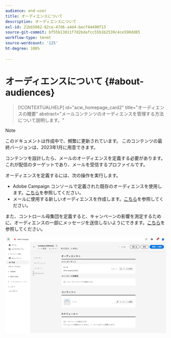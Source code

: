 ```yaml
---
audience: end-user
title: オーディエンスについて
description: オーディエンスについて
exl-id: 21bb5082-82ce-47d6-a4d4-becf44490f13
source-git-commit: bf55b13011f7d2bdafcc55b1b2539c4ce590dd85
workflow-type: tm+mt
source-wordcount: '125'
ht-degree: 100%

---
```


# オーディエンスについて {#about-audiences}

>[!CONTEXTUALHELP]
>id="acw_homepage_card2"
>title="オーディエンスの概要"
>abstract="メールコンテンツのオーディエンスを管理する方法について説明します。"

>[!NOTE]
>
>このドキュメントは作成中で、頻繁に更新されています。 このコンテンツの最終バージョンは、2023年1月に用意できます。

<!--
Audience only created for the delivery, not available later-->


<!--
Three ways:
* existing audience

Campaign or AEP Audiences

* create new on the fly

query like AEP segment builder (same component with campaign data)

* import from file

show use case with a new audience creation (or import from file?)

control groups like acc: exract, random, based on attribute
-->

コンテンツを設計したら、メールのオーディエンスを定義する必要があります。これが配信のターゲットであり、メールを受信するプロファイルです。

オーディエンスを定義するには、次の操作を実行します。

* Adobe Campaign コンソールで定義された既存のオーディエンスを使用します。[こちら](add-audience.md)を参照してください。
* メールに使用する新しいオーディエンスを作成します。[こちら](segment-builder.md)を参照してください。

また、コントロール母集団を定義すると、キャンペーンの影響を測定するために、オーディエンスの一部にメッセージを送信しないようにできます。[こちら](control-group.md)を参照してください。

![](assets/about-audience.png)
